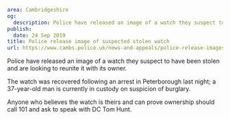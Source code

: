 ```yaml
area: Cambridgeshire
og:
  description: Police have released an image of a watch they suspect to have been stolen and are looking to reunite it with its owner.
publish:
  date: 24 Sep 2019
title: Police release image of suspected stolen watch
url: https://www.cambs.police.uk/news-and-appeals/police-release-images-of-suspected-stolen-watch
```

Police have released an image of a watch they suspect to have been stolen and are looking to reunite it with its owner.

The watch was recovered following an arrest in Peterborough last night; a 37-year-old man is currently in custody on suspicion of burglary.

Anyone who believes the watch is theirs and can prove ownership should call 101 and ask to speak with DC Tom Hunt.
